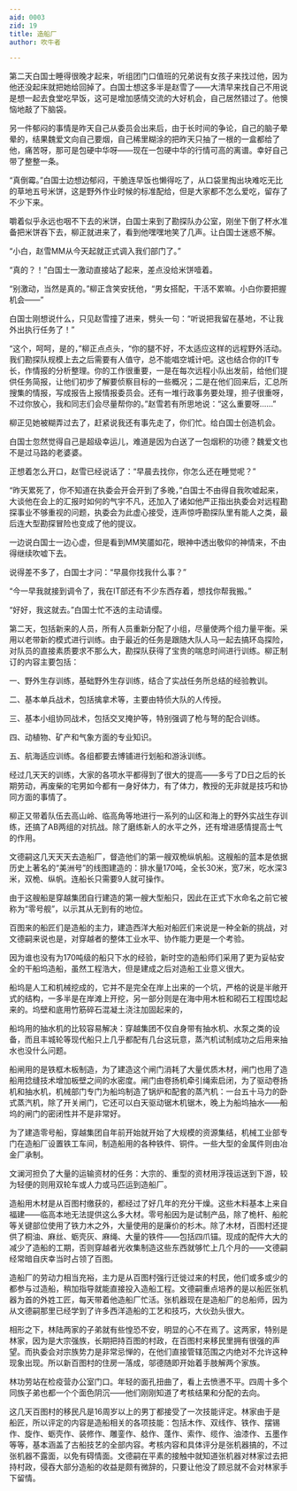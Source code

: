 ```yaml
---
aid: 0003
zid: 19
title: 造船厂
author: 吹牛者

---
```




  第二天白国士睡得很晚才起来，听组团门口值班的兄弟说有女孩子来找过他，因为他还没起床就把她给回掉了。白国士想这多半是赵雪了——大清早来找自己不用说是想一起去食堂吃早饭，这可是增加感情交流的大好机会，自己居然错过了。他懊恼地敲了下脑袋。

  另一件郁闷的事情是昨天自己从委员会出来后，由于长时间的争论，自己的脑子晕晕的，结果魏爱文向自己要烟，自己稀里糊涂的把昨天只抽了一根的一盒都给了他，痛苦呀，那可是包硬中华呀——现在一包硬中华的行情可高的离谱。幸好自己带了整整一条。

  “真倒霉。”白国士边想边郁闷，干脆连早饭也懒得吃了，从口袋里掏出块难吃无比的草地五号米饼，这是野外作业时候的标准配给，但是大家都不怎么爱吃，留存了不少下来。

  嚼着似乎永远也咽不下去的米饼，白国士来到了勘探队办公室，刚坐下倒了杯水准备把米饼吞下去，柳正就进来了，看到他嘿嘿地笑了几声。让白国士迷惑不解。

  “小白，赵雪MM从今天起就正式调入我们部门了。”

  “真的？！”白国士一激动直接站了起来，差点没给米饼噎着。

  “别激动，当然是真的。”柳正含笑安抚他，“男女搭配，干活不累嘛。小白你要把握机会——”

  白国士刚想说什么，只见赵雪撞了进来，劈头一句：“听说把我留在基地，不让我外出执行任务了！”

  “这个，呵呵，是的，”柳正点点头，“你的腿不好，不太适应这样的远程野外活动。我们勘探队规模上去之后需要有人值守，总不能唱空城计吧。这也结合你的IT专长，作情报的分析整理。你的工作很重要，一是在每次远程小队出发前，给他们提供任务简报，让他们初步了解要侦察目标的一些概况；二是在他们回来后，汇总所搜集的情报，写成报告上报情报委员会。还有一堆行政事务要处理，担子很重呀，不过你放心，我和同志们会尽量帮你的。”赵雪若有所思地说：“这么重要呀……”

  柳正见她被糊弄过去了，赶紧说我还有事先走了，你们忙。给白国士创造机会。

  白国士忽然觉得自己是超级幸运儿，难道是因为白送了一包烟积的功德？魏爱文也不是过马路的老婆婆。

  正想着怎么开口，赵雪已经说话了：“早晨去找你，你怎么还在睡觉呢？”

  “昨天累死了，你不知道在执委会开会开到了多晚，”白国士不由得自我吹嘘起来，大谈他在会上的汇报时如何的气宇不凡，还加入了诸如他严正指出执委会对远程勘探事业不够重视的问题，执委会为此虚心接受，连声惊呼勘探队里有能人之类，最后连大型勘探冒险也变成了他的提议。

  一边说白国士一边心虚，但是看到MM笑靥如花，眼神中透出敬仰的神情来，不由得继续吹嘘下去。

  说得差不多了，白国士才问：“早晨你找我什么事？”

  “今一早我就接到调令了，我在IT部还有不少东西存着，想找你帮我搬。”

  “好好，我这就去。”白国士忙不迭的主动请缨。

  第二天，包括新来的人员，所有人员重新分配了小组，尽量使两个组力量平衡。采用以老带新的模式进行训练。由于最近的任务是跟随大队人马一起去搞环岛探险，对队员的直接素质要求不那么大，勘探队获得了宝贵的喘息时间进行训练。柳正制订的内容主要包括：

  一、野外生存训练，基础野外生存训练，结合了实战任务所总结的经验教训。

  二、基本单兵战术，包括擒拿术等，主要由特侦大队的人传授。

  三、基本小组协同战术，包括交叉掩护等，特别强调了枪与弩的配合训练。

  四、动植物、矿产和气象方面的专业知识。

  五、航海适应训练。各组都要去博铺进行划船和游泳训练。

  经过几天天的训练，大家的各项水平都得到了很大的提高——多亏了D日之后的长期劳动，再废柴的宅男如今都有一身好体力，有了体力，教授的无非就是技巧和协同方面的事情了。

  柳正又带着队伍去高山岭、临高角等地进行一系列的山区和海上的野外实战生存训练，还搞了AB两组的对抗战。除了磨练新人的水平之外，还有增进感情提高士气的作用。

  文德嗣这几天天天去造船厂，督造他们的第一艘双桅纵帆船。这艘船的蓝本是依据历史上著名的“美洲号”的线图建造的：排水量170吨，全长30米，宽7米，吃水深3米，双桅、纵帆。连船长只需要9人就可操作。

  由于这艘船是穿越集团自行建造的第一艘大型船只，因此在正式下水命名之前它被称为“零号舰”，以示其从无到有的地位。

  百图来的船匠们是造船的主力，建造西洋大船对船匠们来说是一种全新的挑战，对文德嗣来说也是，对穿越者的整体工业水平、协作能力更是一个考验。

  因为谁也没有为170吨级的船只下水的经验，新时空的造船师们采用了更为妥帖安全的干船坞造船，虽然工程浩大，但是建成之后对造船工业意义很大。

  船坞是人工和机械挖成的，它并不是完全在岸上出来的一个坑，严格的说是半敞开式的结构，一多半是在岸滩上开挖，另一部分则是在海中用木桩和砌石工程围埝起来的。坞壁和底用竹筋碎石混凝土浇注加固起来的，

  船坞用的抽水机的比较容易解决：穿越集团不仅自身带有抽水机、水泵之类的设备，而且丰城轮等现代船只上几乎都配有几台这玩意，蒸汽机试制成功之后用来抽水也没什么问题。

  船闸用的是铁框木板制造，为了建造这个闸门消耗了大量优质木材，闸门也用了造船用捻缝技术增加板壁之间的水密度。闸门由卷扬机牵引绳索启闭，为了驱动卷扬机和抽水机，机械部门专门为船坞制造了锅炉和配套的蒸汽机：一台五十马力的卧式蒸汽机，除了开关闸门，它还可以白天驱动锯木机锯木，晚上为船坞抽水——船坞的闸门的密闭性并不是非常好。

  为了建造零号船，穿越集团自年前开始就开始了大规模的资源集结，机械工业部专门在造船厂设置铁工车间，制造船用的各种铁件、铜件。一些大型的金属件则由冶金厂承制。

  文澜河担负了大量的运输资材的任务：大宗的、重型的资材用浮筏运送到下游，较为轻便的则用双轮车或人力或马匹运到造船厂。

  造船用木材是从百图村缴获的，都经过了好几年的充分干燥。这些木料基本上来自福建——临高本地无法提供这么多大材。零号船因为是试制产品，除了桅杆、船舵等关键部位使用了铁力木之外，大量使用的是廉价的杉木。除了木材，百图村还提供了桐油、麻丝、蛎壳灰、麻绳、大量的铁件——包括四爪锚。现成的配件大大的减少了造船的工期，否则穿越者光收集制造这些东西就够忙上几个月的——文德嗣经常暗自庆幸当时占领了百图。

  造船厂的劳动力相当充裕，主力是从百图村强行迁徙过来的村民，他们或多或少的都参与过造船，稍加指导就能直接投入造船工程。文德嗣重点培养的是以船匠张机器为首的外姓工匠，每天带着他造船厂忙活。张机器现在是造船厂的总船师，因为从文德嗣那里已经学到了许多西洋造船的工艺和技巧，大伙劲头很大。

  相形之下，林陆两家的子弟就有些惶恐不安，明显的心不在焉了。这两家，特别是林家，因为是大宗强族，长期把持百图的村政，在百图村来移民里拥有很强的声望。而执委会对宗族势力是非常忌惮的，在他们直接管辖范围之内绝对不允许这种现象出现。所以新百图村的住房一落成，邬德随即开始着手肢解两个家族。

  林功劳站在检疫营办公室门口。年轻的面孔扭曲了，看上去愤懑不平。四周十多个同族子弟也都一个个面色阴沉——他们刚刚知道了考核结果和分配的去向。

  这几天百图村的移民凡是16周岁以上的男丁都接受了一次技能评定。林家由于是船匠，所以评定的内容是造船相关的各项技能：包括木作、双线作、铁作、摆锡作、旋作、蛎壳作、装修作、雕銮作、艌作、蓬作、索作、缆作、油漆作、五墨作等等，基本涵盖了古船技艺的全部内容。考核内容和具体评分是张机器搞的，不过张机器不露面，以免有碍情面。文德嗣在平素的接触中就知道张机器对林家过去把持村政，侵吞大部分造船的收益是颇有微辞的，只要让他没了顾忌就不会对林家手下留情。




